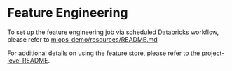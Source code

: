# Feature Engineering
To set up the feature engineering job via scheduled Databricks workflow, please refer to [mlops_demo/resources/README.md](../resources/README.md)

For additional details on using the feature store, please refer to [the project-level README](../README.md).
